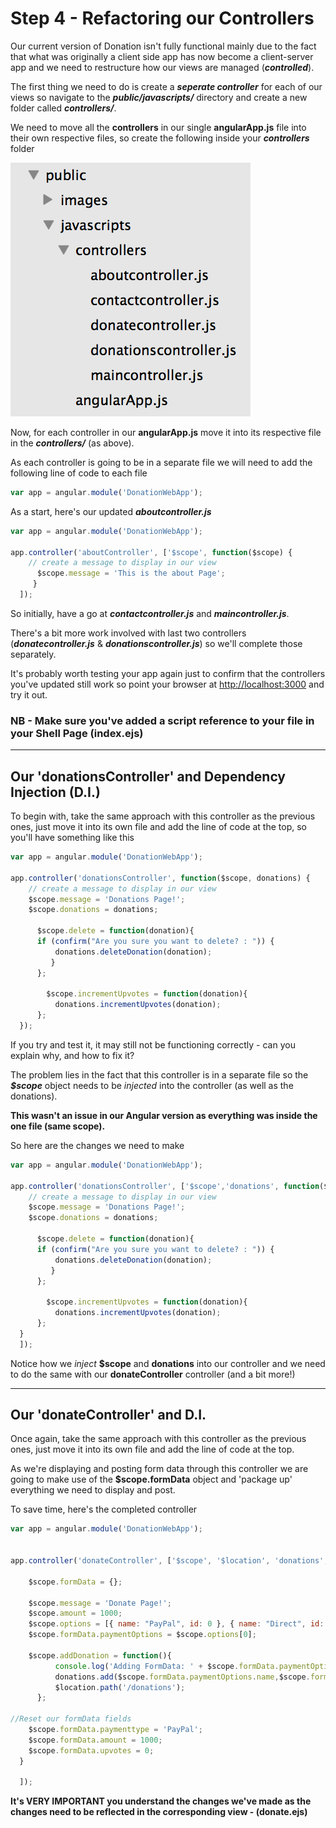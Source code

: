 
# Step 4 - Refactoring our Controllers

Our current version of Donation isn't fully functional mainly due to the fact that what was originally a client side app has now become a client-server app and we need to restructure how our views are managed (***controlled***).

The first thing we need to do is create a ***seperate controller*** for each of our views so navigate to the ***public/javascripts/*** directory and create a new folder called ***controllers/***.

We need to move all the **controllers** in our single **angularApp.js** file into their own respective files, so create the following inside your ***controllers*** folder

![](../images/controllers.png)

Now, for each controller in our **angularApp.js** move it into its respective file in the ***controllers/*** (as above).

As each controller is going to be in a separate file we will need to add the following line of code to each file

```javascript
var app = angular.module('DonationWebApp');
```
As a start, here's our updated ***aboutcontroller.js***

```javascript
var app = angular.module('DonationWebApp');

app.controller('aboutController', ['$scope', function($scope) {
    // create a message to display in our view
      $scope.message = 'This is the about Page';
     }
  ]);
```
So initially, have a go at ***contactcontroller.js*** and ***maincontroller.js***.

There's a bit more work involved with last two controllers (***donatecontroller.js*** & ***donationscontroller.js***) so we'll complete those separately.

It's probably worth testing your app again just to confirm that the controllers you've updated still work so point your browser at [http://localhost:3000](http://localhost:3000) and try it out.


### NB - Make sure you've added a script reference to your file in your Shell Page (index.ejs)

---

## Our 'donationsController' and Dependency Injection (D.I.)
To begin with, take the same approach with this controller as the previous ones, just move it into its own file and add the line of code at the top, so you'll have something like this

```javascript
var app = angular.module('DonationWebApp');

app.controller('donationsController', function($scope, donations) {
    // create a message to display in our view
    $scope.message = 'Donations Page!';
    $scope.donations = donations;

      $scope.delete = function(donation){
      if (confirm("Are you sure you want to delete? : ")) {
          donations.deleteDonation(donation);
         }       
      };

        $scope.incrementUpvotes = function(donation){
          donations.incrementUpvotes(donation);
      };
  });

```
If you try and test it, it may still not be functioning correctly - can you explain why, and how to fix it?

The problem lies in the fact that this controller is in a separate file so the ***$scope*** object needs to be *injected* into the controller (as well as the donations). 

**This wasn't an issue in our Angular version as everything was inside the one file (same scope).**

So here are the changes we need to make

```javascript
var app = angular.module('DonationWebApp');

app.controller('donationsController', ['$scope','donations', function($scope, donations) {
    // create a message to display in our view
    $scope.message = 'Donations Page!';
    $scope.donations = donations;

      $scope.delete = function(donation){
      if (confirm("Are you sure you want to delete? : ")) {
          donations.deleteDonation(donation);
         }       
      };

        $scope.incrementUpvotes = function(donation){
          donations.incrementUpvotes(donation);
      };
  }
  ]);
```
Notice how we *inject* **$scope** and **donations** into our controller and we need to do the same with our **donateController** controller (and a bit more!)

---

## Our 'donateController' and D.I.
Once again, take the same approach with this controller as the previous ones, just move it into its own file and add the line of code at the top.

As we're displaying and posting form data through this controller we are going to make use of the **$scope.formData** object and 'package up' everything we need to display and post.

To save time, here's the completed controller 

```javascript
var app = angular.module('DonationWebApp');


app.controller('donateController', ['$scope', '$location', 'donations', function($scope, $location, donations) {
    
    $scope.formData = {};

    $scope.message = 'Donate Page!';
    $scope.amount = 1000;
    $scope.options = [{ name: "PayPal", id: 0 }, { name: "Direct", id: 1 }];
    $scope.formData.paymentOptions = $scope.options[0];

    $scope.addDonation = function(){
          console.log('Adding FormData: ' + $scope.formData.paymentOptions.name + '//' + $scope.formData.amount);
          donations.add($scope.formData.paymentOptions.name,$scope.formData.amount);
          $location.path('/donations');
      };
  
//Reset our formData fields
    $scope.formData.paymenttype = 'PayPal';
    $scope.formData.amount = 1000;
    $scope.formData.upvotes = 0;
  }

  ]);
```
**It's VERY IMPORTANT you understand the changes we've made as the changes need to be reflected in the corresponding view - (donate.ejs)**


